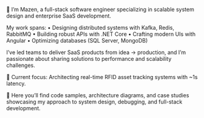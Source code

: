 👋 I’m Mazen, a full-stack software engineer specializing in scalable system design and enterprise SaaS development.

My work spans:
• Designing distributed systems with Kafka, Redis, RabbitMQ
• Building robust APIs with .NET Core
• Crafting modern UIs with Angular
• Optimizing databases (SQL Server, MongoDB)

I’ve led teams to deliver SaaS products from idea → production, and I’m passionate about sharing solutions to performance and scalability challenges.

🚀 Current focus: Architecting real-time RFID asset tracking systems with ~1s latency.

📌 Here you’ll find code samples, architecture diagrams, and case studies showcasing my approach to system design, debugging, and full-stack development.
<!--
**MazenBahie/MazenBahie** is a ✨ _special_ ✨ repository because its `README.md` (this file) appears on your GitHub profile.

Here are some ideas to get you started:

- 🔭 I’m currently working on ...
- 🌱 I’m currently learning ...
- 👯 I’m looking to collaborate on ...
- 🤔 I’m looking for help with ...
- 💬 Ask me about ...
- 📫 How to reach me: ...
- 😄 Pronouns: ...
- ⚡ Fun fact: ...
-->
